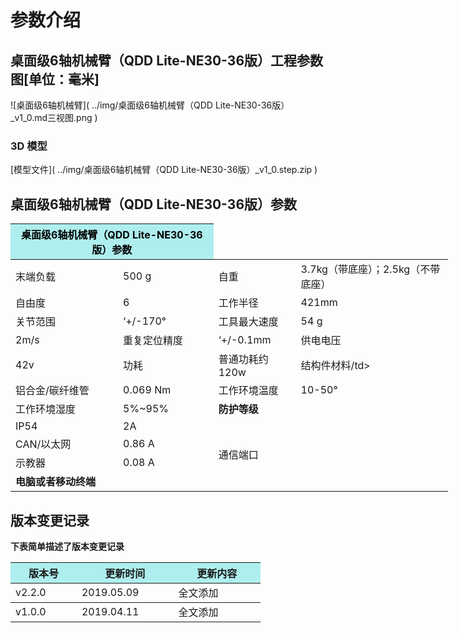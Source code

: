 # 参数介绍 
## 桌面级6轴机械臂（QDD Lite-NE30-36版）工程参数图[单位：毫米]
![桌面级6轴机械臂]( ../img/桌面级6轴机械臂（QDD Lite-NE30-36版）_v1_0.md三视图.png ) 
### 3D 模型
[模型文件]( ../img/桌面级6轴机械臂（QDD Lite-NE30-36版）_v1_0.step.zip )

## 桌面级6轴机械臂（QDD Lite-NE30-36版）参数

<table style="width:700px"><thead><tr><th colspan="2" style="background: PaleTurquoise; color: black;">桌面级6轴机械臂（QDD Lite-NE30-36版）参数</th></tr></thead><tbody>
<tr><td>末端负载</td><td>500 g</td><td>自重</td><td>3.7kg（带底座）；2.5kg（不带底座）</td></tr><tr><td>自由度</td><td>6</td><td>工作半径</td><td>421mm</td></tr><tr><td>关节范围</td><td>‘+/-170°</td><td>工具最大速度</td><td>54 g</td></tr><tr><td>2m/s</td><td>重复定位精度</td><td>‘+/-0.1mm</td><td>供电电压</td></tr><tr><td>42v</td><td>功耗</td><td>普通功耗约120w</td><td>结构件材料/td></tr><tr><td>铝合金/碳纤维管</td><td>0.069 Nm</td><td>工作环境温度</td><td> 10-50°</td></tr><tr><td>工作环境湿度</td><td>5%~95%</td><td colspan="2"><b>防护等级</b></td></tr><tr><td>IP54</td><td>2A</td><td colspan="2" rowspan="12">通信端口</td></tr><tr><td>CAN/以太网</td><td>0.86 A</td></tr><tr><td>示教器</td><td>0.08 A</td></tr><tr><td colspan="2"><b>电脑或者移动终端</b></td></tr></tbody></table>


## 版本变更记录
**下表简单描述了版本变更记录**

<table style="width:400px"><thead><tr style="background:PaleTurquoise"><th style="width:100px">版本号</th><th style="width:150px">更新时间</th><th style="width:150px">更新内容</th></tr></thead><tbody><tr><td>v2.2.0</td><td>2019.05.09</td><td>全文添加</th></tr></thead><tbody><tr><td>v1.0.0</td><td>2019.04.11</td><td>全文添加</td></tbody></table>



